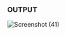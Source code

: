 ### OUTPUT
![Screenshot (41)](https://github.com/aradhanayada/PW-assignment1-solution/assets/103102710/9b78b9a5-d898-4c08-afcf-bace5b6582c8)
